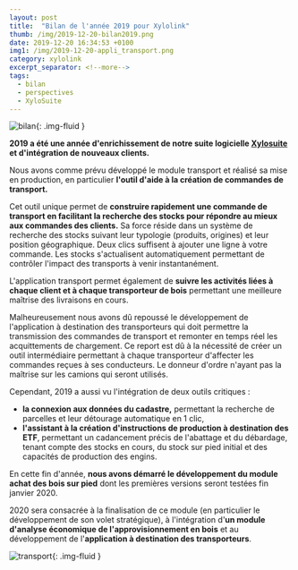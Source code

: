```yaml
---
layout: post
title:  "Bilan de l'année 2019 pour Xylolink"
thumb: /img/2019-12-20-bilan2019.png
date: 2019-12-20 16:34:53 +0100
img1: /img/2019-12-20-appli_transport.png
category: xylolink
excerpt_separator: <!--more-->
tags:
  - bilan
  - perspectives
  - XyloSuite
---
```


![bilan]({{page.thumb}}){: .img-fluid }

<time datetime="2019-12-20"></time>
<div itemscop itemtype="http://schema.org/TechArticle">
  <div itemprop="backstory">
    <p>
      <strong>2019 a été une année d'enrichissement de notre suite logicielle <a href="/xylosuite/intro">Xylosuite</a> et d'intégration de nouveaux clients.</strong> 
    </p><p>
      Nous avons comme prévu développé le module transport et réalisé sa mise en production, en particulier <strong>l'outil d'aide à la création de commandes de transport.</strong>
    </p> 
  </div>
  <!--more-->
  <div itemprop="articleBody">
    <p>
      Cet outil unique permet de <strong>construire rapidement une commande de transport en facilitant la recherche des stocks pour répondre au mieux aux commandes des clients.</strong> Sa force réside dans un système de recherche des stocks suivant leur typologie (produits, origines) et leur position géographique. Deux clics suffisent à ajouter une ligne à votre commande. Les stocks s'actualisent automatiquement permettant de contrôler l'impact des transports à venir instantanément.
      </p><p>
        L'application transport permet également de <strong>suivre les activités liées à chaque client et à chaque transporteur de bois</strong> permettant une meilleure maîtrise des livraisons en cours.
      </p><p>
        Malheureusement nous avons dû repoussé le développement de l'application à destination des transporteurs qui doit permettre la transmission des commandes de transport et remonter en temps réel les acquittements de chargement. Ce report est dû à la nécessité de créer un outil intermédiaire permettant à chaque transporteur d'affecter les commandes reçues à ses conducteurs. Le donneur d'ordre n'ayant pas la maîtrise sur les camions qui seront utilisés.
      </p><p>
        Cependant, 2019 a aussi vu l'intégration de deux outils critiques :
        <ul>
          <li>
            <strong>la connexion aux données du cadastre,</strong> permettant la recherche de parcelles et leur détourage automatique en 1 clic,
          </li>
          <li>
            <strong>l'assistant à la création d'instructions de production à destination des ETF</strong>, permettant un cadancement précis de l'abattage et du débardage, tenant compte des stocks en cours, du stock sur pied initial et des capacités de production des engins.
          </li>
        </ul>
      </p><p>
        En cette fin d'année, <strong>nous avons démarré le développement du module achat des bois sur pied</strong> dont les premières versions seront testées fin janvier 2020.
      </p><p>
        2020 sera consacrée à la finalisation de ce module (en particulier le développement de son volet stratégique), à l'intégration d'<strong>un module d'analyse économique de l'approvisionnement en bois</strong> et au développement de l'<strong>application à destination des transporteurs</strong>.
    </p>
  </div>
</div>

![transport]({{page.img1}}){: .img-fluid }
